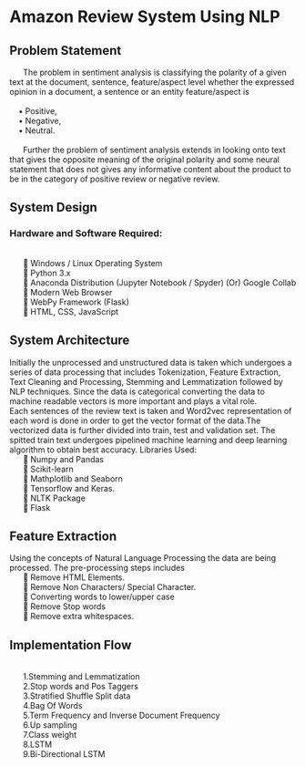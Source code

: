 
# Amazon Review System Using NLP

## Problem Statement
&nbsp;&nbsp;&nbsp;&nbsp;&nbsp;&nbsp;The problem in sentiment analysis is classifying the polarity of a given text at the document, sentence, feature/aspect level  whether the expressed opinion in a document, a sentence or an entity feature/aspect is <br>
    <br></t>&nbsp;&nbsp;&nbsp;&nbsp;•	Positive,
    <br></t>&nbsp;&nbsp;&nbsp;&nbsp;•	Negative,
    <br></t>&nbsp;&nbsp;&nbsp;&nbsp;•	Neutral.
      <br><br>
&nbsp;&nbsp;&nbsp;&nbsp;&nbsp;&nbsp;Further the problem of sentiment analysis extends in looking onto text that gives the opposite meaning of the original polarity and some neural statement that does not gives any informative content about the product to be in the category of positive review or negative review.

## System Design
### Hardware and Software Required:
<br>&nbsp;&nbsp;&nbsp;&nbsp;&nbsp;&nbsp;	Windows / Linux Operating System 
<br>&nbsp;&nbsp;&nbsp;&nbsp;&nbsp;&nbsp;	Python 3.x
<br>&nbsp;&nbsp;&nbsp;&nbsp;&nbsp;&nbsp;	Anaconda Distribution (Jupyter Notebook / Spyder)  (Or) Google Collab
<br>&nbsp;&nbsp;&nbsp;&nbsp;&nbsp;&nbsp;	Modern Web Browser
<br>&nbsp;&nbsp;&nbsp;&nbsp;&nbsp;&nbsp;	WebPy Framework (Flask)
<br>&nbsp;&nbsp;&nbsp;&nbsp;&nbsp;&nbsp;	HTML, CSS, JavaScript 

## System Architecture
Initially the unprocessed and unstructured data is taken which undergoes a series of data processing that includes Tokenization, Feature Extraction, Text Cleaning and Processing, Stemming and Lemmatization followed by NLP techniques. Since the data is categorical converting the data to machine readable vectors is more important and plays a vital role. 
<br>Each sentences of the review text is taken and Word2vec representation of each word is done in order to get the vector format of the data.The vectorized data is further divided into train, test and validation set. The spitted train text undergoes pipelined machine learning and deep learning algorithm to obtain best accuracy.
Libraries Used:
<br>&nbsp;&nbsp;&nbsp;&nbsp;&nbsp;&nbsp;	Numpy and Pandas 
<br>&nbsp;&nbsp;&nbsp;&nbsp;&nbsp;&nbsp;	Scikit-learn 
<br>&nbsp;&nbsp;&nbsp;&nbsp;&nbsp;&nbsp;	Mathplotlib and Seaborn
<br>&nbsp;&nbsp;&nbsp;&nbsp;&nbsp;&nbsp;	Tensorflow and Keras.
<br>&nbsp;&nbsp;&nbsp;&nbsp;&nbsp;&nbsp;	 NLTK Package
<br>&nbsp;&nbsp;&nbsp;&nbsp;&nbsp;&nbsp;	Flask

## Feature Extraction
Using the concepts of Natural Language Processing the data are being processed. The pre-processing steps includes
<br>&nbsp;&nbsp;&nbsp;&nbsp;&nbsp;&nbsp;	Remove HTML Elements.
<br>&nbsp;&nbsp;&nbsp;&nbsp;&nbsp;&nbsp;	Remove Non Characters/ Special Character.
<br>&nbsp;&nbsp;&nbsp;&nbsp;&nbsp;&nbsp;	Converting words to lower/upper case
<br>&nbsp;&nbsp;&nbsp;&nbsp;&nbsp;&nbsp;	Remove Stop words
<br>&nbsp;&nbsp;&nbsp;&nbsp;&nbsp;&nbsp;	Remove extra whitespaces.

## Implementation Flow
<br>&nbsp;&nbsp;&nbsp;&nbsp;&nbsp;&nbsp;1.Stemming and Lemmatization
<br>&nbsp;&nbsp;&nbsp;&nbsp;&nbsp;&nbsp;2.Stop words and Pos Taggers
<br>&nbsp;&nbsp;&nbsp;&nbsp;&nbsp;&nbsp;3.Stratified Shuffle Split data
<br>&nbsp;&nbsp;&nbsp;&nbsp;&nbsp;&nbsp;4.Bag Of Words
<br>&nbsp;&nbsp;&nbsp;&nbsp;&nbsp;&nbsp;5.Term Frequency and Inverse Document Frequency
<br>&nbsp;&nbsp;&nbsp;&nbsp;&nbsp;&nbsp;6.Up sampling 
<br>&nbsp;&nbsp;&nbsp;&nbsp;&nbsp;&nbsp;7.Class weight
<br>&nbsp;&nbsp;&nbsp;&nbsp;&nbsp;&nbsp;8.LSTM
<br>&nbsp;&nbsp;&nbsp;&nbsp;&nbsp;&nbsp;9.Bi-Directional LSTM

    


